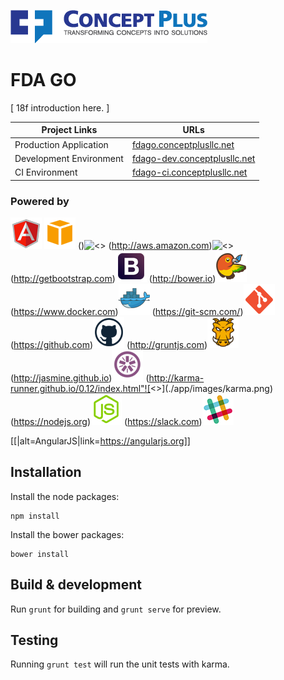 ![<Concept Plus>](./app/images/cp-full-logo-colored-315x53.png)

# FDA GO

[ 18f introduction here. ]

Project Links  | URLs 
 ------------- | ------------- 
 Production Application    | [fdago.conceptplusllc.net](https://fdago.conceptplusllc.net) 
 Development Environment    | [fdago-dev.conceptplusllc.net](https://fdago-dev.conceptplusllc.net) 
 CI Environment   | [fdago-ci.conceptplusllc.net](https://fdago-ci.conceptplusllc.net)

### Powered by

![AngularJS](./app/images/angular.png)
![AWS](./app/images/aws.png)
[]()
[]()
()![<>]()
(http://aws.amazon.com)![<>]()
(http://getbootstrap.com)![<>](./app/images/bootstrap.png)
(http://bower.io)![<>](./app/images/bower.png)
(https://www.docker.com)![<>](./app/images/docker.png)
(https://git-scm.com/)![<>](./app/images/git.png)
(https://github.com)![<>](./app/images/github.png)
(http://gruntjs.com)![<>](./app/images/grunt.png)
(http://jasmine.github.io)![<>](./app/images/jasmine.png)
(http://karma-runner.github.io/0.12/index.html"![<>](./app/images/karma.png)
(https://nodejs.org)![<>](./app/images/nodejs.png)
(https://slack.com)![<>](./app/images/slack.png)

[[|alt=AngularJS|link=https://angularjs.org]]

## Installation

Install the node packages:

```
npm install
```
Install the bower packages:

```
bower install
```

## Build & development

Run `grunt` for building and `grunt serve` for preview.

## Testing

Running `grunt test` will run the unit tests with karma.

